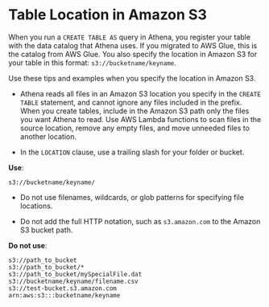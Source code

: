 # Table Location in Amazon S3<a name="tables-location-format"></a>

When you run a `CREATE TABLE AS` query in Athena, you register your table with the data catalog that Athena uses\. If you migrated to AWS Glue, this is the catalog from AWS Glue\. You also specify the location in Amazon S3 for your table in this format: `s3://bucketname/keyname`\.

Use these tips and examples when you specify the location in Amazon S3\.

+ Athena reads all files in an Amazon S3 location you specify in the `CREATE TABLE` statement, and cannot ignore any files included in the prefix\. When you create tables, include in the Amazon S3 path only the files you want Athena to read\. Use AWS Lambda functions to scan files in the source location, remove any empty files, and move unneeded files to another location\.

+ In the `LOCATION` clause, use a trailing slash for your folder or bucket\.

 **Use**:

```
s3://bucketname/keyname/
```

+ Do not use filenames, wildcards, or glob patterns for specifying file locations\.

+ Do not add the full HTTP notation, such as `s3.amazon.com` to the Amazon S3 bucket path\.

 **Do not use**:

```
s3://path_to_bucket
s3://path_to_bucket/*
s3://path_to_bucket/mySpecialFile.dat
s3://bucketname/keyname/filename.csv
s3://test-bucket.s3.amazon.com
arn:aws:s3:::bucketname/keyname
```